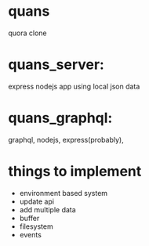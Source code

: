 # quans
quora clone


# quans_server:
express nodejs app using local json data


# quans_graphql:
 graphql, nodejs, express(probably),


 # things to implement
 - environment based system
 - update api
 - add multiple data
 - buffer
 - filesystem
 - events